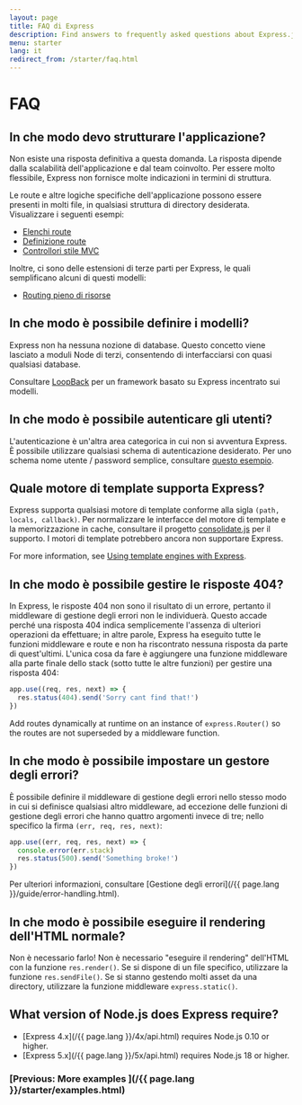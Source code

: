 ```yaml
---
layout: page
title: FAQ di Express
description: Find answers to frequently asked questions about Express.js, including topics on application structure, models, authentication, template engines, error handling, and more.
menu: starter
lang: it
redirect_from: /starter/faq.html
---
```


# FAQ

## In che modo devo strutturare l'applicazione?

Non esiste una risposta definitiva a questa domanda. La risposta dipende
dalla scalabilità dell'applicazione e dal team coinvolto. Per essere molto flessibile,
Express non fornisce molte indicazioni in termini di struttura.

Le route e altre logiche specifiche dell'applicazione possono essere presenti in molti file,
in qualsiasi struttura di directory desiderata. Visualizzare i seguenti
esempi:

- [Elenchi route](https://github.com/expressjs/express/blob/4.13.1/examples/route-separation/index.js#L32-47)
- [Definizione route](https://github.com/expressjs/express/blob/4.13.1/examples/route-map/index.js#L52-L66)
- [Controllori stile MVC](https://github.com/expressjs/express/tree/master/examples/mvc)

Inoltre, ci sono delle estensioni di terze parti per Express, le quali semplificano alcuni di questi modelli:

- [Routing pieno di risorse](https://github.com/expressjs/express-resource)

## In che modo è possibile definire i modelli?

Express non ha nessuna nozione di database. Questo concetto viene lasciato a moduli
Node di terzi, consentendo di interfacciarsi
con quasi qualsiasi database.

Consultare [LoopBack](http://loopback.io) per un framework basato su Express incentrato sui modelli.

## In che modo è possibile autenticare gli utenti?

L'autenticazione è un'altra area categorica in cui non si
avventura Express. È possibile utilizzare qualsiasi schema di autenticazione desiderato.
Per uno schema nome utente / password semplice, consultare [questo esempio](https://github.com/expressjs/express/tree/master/examples/auth).

## Quale motore di template supporta Express?

Express supporta qualsiasi motore di template conforme alla sigla `(path, locals, callback)`.
Per normalizzare le interfacce del motore di template e la memorizzazione in cache, consultare il progetto
[consolidate.js](https://github.com/visionmedia/consolidate.js)
per il supporto. I motori di template potrebbero ancora non supportare Express.

For more information, see [Using template engines with Express](/{{page.lang}}/guide/using-template-engines.html).

## In che modo è possibile gestire le risposte 404?

In Express, le risposte 404 non sono il risultato di un errore, pertanto
il middleware di gestione degli errori non le individuerà. Questo accade perché
una risposta 404 indica semplicemente l'assenza di ulteriori operazioni da effettuare;
in altre parole, Express ha eseguito tutte le funzioni middleware e route
e non ha riscontrato nessuna risposta da parte di quest'ultimi. L'unica cosa da fare è aggiungere
una funzione middleware alla parte finale dello stack (sotto tutte le altre funzioni)
per gestire una risposta 404:

```js
app.use((req, res, next) => {
  res.status(404).send('Sorry cant find that!')
})
```

Add routes dynamically at runtime on an instance of `express.Router()`
so the routes are not superseded by a middleware function.

## In che modo è possibile impostare un gestore degli errori?

È possibile definire il middleware di gestione degli errori nello stesso modo in cui si definisce qualsiasi altro middleware,
ad eccezione delle funzioni di gestione degli errori che hanno quattro argomenti invece di tre; nello specifico la firma `(err, req, res, next)`:

```js
app.use((err, req, res, next) => {
  console.error(err.stack)
  res.status(500).send('Something broke!')
})
```

Per ulteriori informazioni, consultare [Gestione degli errori](/{{ page.lang }}/guide/error-handling.html).

## In che modo è possibile eseguire il rendering dell'HTML normale?

Non è necessario farlo! Non è necessario "eseguire il rendering" dell'HTML con la funzione `res.render()`.
Se si dispone di un file specifico, utilizzare la funzione `res.sendFile()`.
Se si stanno gestendo molti asset da una directory, utilizzare la funzione middleware
`express.static()`.

## What version of Node.js does Express require?

- [Express 4.x](/{{ page.lang }}/4x/api.html) requires Node.js 0.10 or higher.
- [Express 5.x](/{{ page.lang }}/5x/api.html) requires Node.js 18 or higher.

### [Previous: More examples ](/{{ page.lang }}/starter/examples.html)
